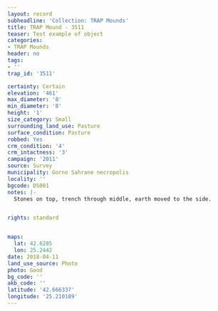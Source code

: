 ```yaml
---
layout: record
subheadline: 'Collection: TRAP Mounds'
title: TRAP Mound - 3511
teaser: Test example of object
categories:
- TRAP Mounds
header: no
tags:
- ''
trap_id: '3511'

certainty: Certain
elevation: '461'
max_diameter: '8'
min_diameter: '8'
height: '1'
size_category: Small
surrounding_land_use: Pasture
surface_condition: Pasture
robbed: Yes
crm_condition: '4'
crm_intactness: '3'
campaign: '2011'
source: Survey
municipality: Gorno Sahrane necropolis
locality: ''
bgcode: DS001
notes: |-
  Stones on top, trench through middle, earth moved to the side.


rights: standard


maps:
  lat: 42.6285
  lon: 25.2442
date: 2018-04-11
land_use_source: Photo
photo: Good
bg_code: ''
akb_code: ''
latitude: '42.666337'
longitude: '25.210189'
---
```

